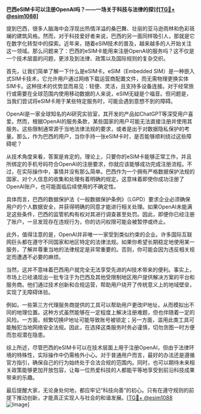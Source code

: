 **巴西eSIM卡可以注册OpenAI吗？——一场关于科技与法律的探讨[[TG💪+ @esim1088](https://t.me/s/esim1088)]**

提到巴西，很多人脑海中会浮现出热情洋溢的桑巴舞、壮丽的亚马逊雨林和色彩斑斓的建筑风格。然而，对于科技爱好者来说，巴西的另一面同样吸引人，那就是它在数字化转型中的探索。近年来，随着eSIM技术的普及，越来越多的人开始关注这一领域。那么问题来了：巴西的eSIM卡能用来注册OpenAI的服务吗？这不仅是一个技术层面的问题，更涉及到法律、政策以及国际规则的复杂交织。

首先，让我们简单了解一下什么是eSIM卡。eSIM（Embedded SIM）是一种嵌入式SIM卡技术，它允许用户通过网络下载运营商配置文件，而无需物理更换实体SIM卡。这种技术的优势显而易见：轻便、灵活，且支持多设备连接。对于经常旅行或需要在全球范围内使用移动数据的人来说，eSIM无疑是个福音。但问题是，当我们尝试将eSIM卡用于某些特定服务时，可能会遇到意想不到的障碍。

OpenAI是一家全球知名的AI研究实验室，其开发的产品如ChatGPT等深受用户喜爱。然而，根据OpenAI的服务条款，某些国家的用户可能无法直接注册并使用其服务。这些限制通常源于当地法律法规的要求，或者是出于对数据隐私保护的考量。那么，作为巴西的用户，当你手持一张eSIM卡时，是否能够顺利绕过这些障碍呢？

从技术角度来看，答案是肯定的。理论上，只要你的eSIM卡能够正常工作，并且所绑定的手机号码符合OpenAI的注册要求，你就应该能够成功完成注册流程。不过，在实际操作中，事情并没有那么简单。巴西作为一个拥有严格数据保护法规的国家，对个人信息的收集和处理有着明确的规定。这意味着即使你成功注册了OpenAI账户，也可能面临后续使用的不确定性。

具体而言，巴西的数据保护法《一般数据保护条例》（LGPD）要求企业必须确保用户的个人数据安全，并获得明确的同意才能进行相关处理。如果OpenAI未能满足这些条件，巴西的监管机构有权对其进行调查甚至处罚。因此，即便你已经注册了账户，一旦发现存在违规行为，你的访问权限可能会被暂停或终止。

此外，值得注意的是，OpenAI并非唯一一家受到类似约束的企业。许多国际互联网巨头都在遵守不同国家和地区特定的法律法规。如果你希望长期稳定地使用某一服务，了解并尊重当地的法律规定是非常重要的。否则，你可能会因为违反相关规定而遭遇不必要的麻烦。

当然，这并不意味着巴西用户就完全无法享受先进的AI技术带来的便利。事实上，市场上已经涌现出一批专注于为巴西及其他受限制地区用户提供解决方案的平台和服务商。他们通过技术创新和合规运营，帮助用户绕开了传统意义上的地域壁垒，实现了无障碍体验。

例如，一些第三方代理服务商提供的工具可以帮助用户更改IP地址，从而模拟出不同的地理位置。这种方式虽然能够在一定程度上解决注册难题，但也伴随着一定的风险。一方面，频繁切换IP地址可能导致账号被锁定；另一方面，滥用此类工具可能触犯当地网络安全法规。因此，在选择这类服务时务必谨慎，切勿贪图一时方便而忽视潜在隐患。

综上所述，尽管巴西的eSIM卡可以在技术层面上用于注册OpenAI，但由于法律环境的特殊性，实际操作中仍需格外小心。对于普通用户而言，最好的办法还是遵循官方指引，确保自己的行为始终处于合法合规的范围内。同时，也可以期待未来相关政策能够更加开放包容，让每一位热爱科技的人都能平等地享受到前沿科技成果带来的乐趣。

最后提醒大家，无论身处何地，都应牢记“科技向善”的初心。只有在遵守规则的前提下推动创新，才能真正实现人与社会的和谐发展。[[TG💪+ @esim1088](https://t.me/s/esim1088) ![Image](https://i.postimg.cc/4NQfJmqS/Snipaste-2025-05-13-00-14-12.png)]